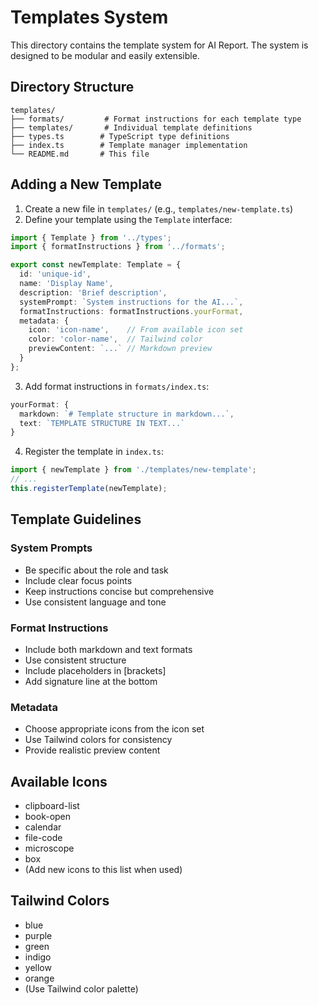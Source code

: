 # Templates System

This directory contains the template system for AI Report. The system is designed to be modular and easily extensible.

## Directory Structure

```
templates/
├── formats/         # Format instructions for each template type
├── templates/       # Individual template definitions
├── types.ts        # TypeScript type definitions
├── index.ts        # Template manager implementation
└── README.md       # This file
```

## Adding a New Template

1. Create a new file in `templates/` (e.g., `templates/new-template.ts`)
2. Define your template using the `Template` interface:

```typescript
import { Template } from '../types';
import { formatInstructions } from '../formats';

export const newTemplate: Template = {
  id: 'unique-id',
  name: 'Display Name',
  description: 'Brief description',
  systemPrompt: `System instructions for the AI...`,
  formatInstructions: formatInstructions.yourFormat,
  metadata: {
    icon: 'icon-name',    // From available icon set
    color: 'color-name',  // Tailwind color
    previewContent: `...` // Markdown preview
  }
};
```

3. Add format instructions in `formats/index.ts`:

```typescript
yourFormat: {
  markdown: `# Template structure in markdown...`,
  text: `TEMPLATE STRUCTURE IN TEXT...`
}
```

4. Register the template in `index.ts`:

```typescript
import { newTemplate } from './templates/new-template';
// ...
this.registerTemplate(newTemplate);
```

## Template Guidelines

### System Prompts
- Be specific about the role and task
- Include clear focus points
- Keep instructions concise but comprehensive
- Use consistent language and tone

### Format Instructions
- Include both markdown and text formats
- Use consistent structure
- Include placeholders in [brackets]
- Add signature line at the bottom

### Metadata
- Choose appropriate icons from the icon set
- Use Tailwind colors for consistency
- Provide realistic preview content

## Available Icons
- clipboard-list
- book-open
- calendar
- file-code
- microscope
- box
- (Add new icons to this list when used)

## Tailwind Colors
- blue
- purple
- green
- indigo
- yellow
- orange
- (Use Tailwind color palette) 